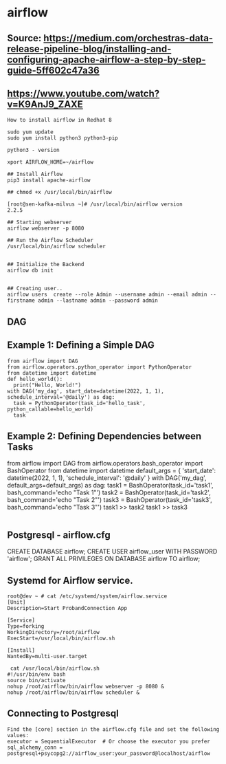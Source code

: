 # airflow
## Source: https://medium.com/orchestras-data-release-pipeline-blog/installing-and-configuring-apache-airflow-a-step-by-step-guide-5ff602c47a36
## https://www.youtube.com/watch?v=K9AnJ9_ZAXE
```
How to install airflow in Redhat 8

sudo yum update
sudo yum install python3 python3-pip

python3 - version

xport AIRFLOW_HOME=~/airflow

## Install Airflow
pip3 install apache-airflow

## chmod +x /usr/local/bin/airflow

[root@sen-kafka-milvus ~]# /usr/local/bin/airflow version
2.2.5

## Starting webserver
airflow webserver -p 8080

## Run the Airflow Scheduler
/usr/local/bin/airflow scheduler


## Initialize the Backend
airflow db init


## Creating user..
airflow users  create --role Admin --username admin --email admin --firstname admin --lastname admin --password admin
```
## DAG
## Example 1: Defining a Simple DAG
```
from airflow import DAG
from airflow.operators.python_operator import PythonOperator
from datetime import datetime
def hello_world():
  print("Hello, World!")
with DAG('my_dag', start_date=datetime(2022, 1, 1), schedule_interval='@daily') as dag:
  task = PythonOperator(task_id='hello_task', python_callable=hello_world)
  task
```
## Example 2: Defining Dependencies between Tasks
from airflow import DAG
from airflow.operators.bash_operator import BashOperator
from datetime import datetime
default_args = {
'start_date': datetime(2022, 1, 1),
'schedule_interval': '@daily'
}
with DAG('my_dag', default_args=default_args) as dag:
    task1 = BashOperator(task_id='task1', bash_command='echo "Task 1"')
    task2 = BashOperator(task_id='task2', bash_command='echo "Task 2"')
    task3 = BashOperator(task_id='task3', bash_command='echo "Task 3"')
    task1 >> task2
    task1 >> task3
```
```
## Postgresql - airflow.cfg
CREATE DATABASE airflow;
CREATE USER airflow_user WITH PASSWORD 'airflow';
GRANT ALL PRIVILEGES ON DATABASE airflow TO airflow;

## Systemd for Airflow service.
```
root@dev ~ # cat /etc/systemd/system/airflow.service
[Unit]
Description=Start ProbandConnection App

[Service]
Type=forking
WorkingDirectory=/root/airflow
ExecStart=/usr/local/bin/airflow.sh

[Install]
WantedBy=multi-user.target

 cat /usr/local/bin/airflow.sh
#!/usr/bin/env bash
source bin/activate
nohup /root/airflow/bin/airflow webserver -p 8080 &
nohup /root/airflow/bin/airflow scheduler &
```
## Connecting to Postgresql
```
Find the [core] section in the airflow.cfg file and set the following values:
executor = SequentialExecutor  # Or choose the executor you prefer
sql_alchemy_conn = postgresql+psycopg2://airflow_user:your_password@localhost/airflow
```
